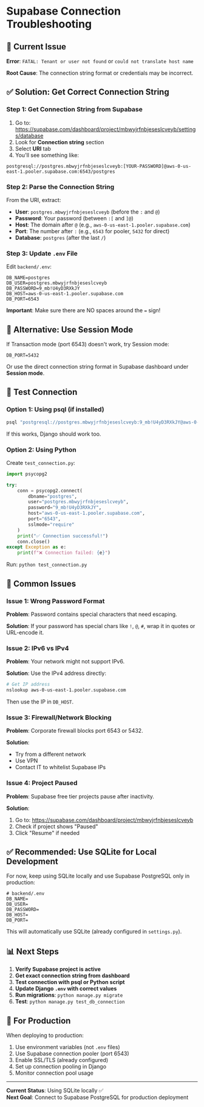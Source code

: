 # Supabase Connection Troubleshooting

## 🔴 Current Issue

**Error**: `FATAL: Tenant or user not found` or `could not translate host name`

**Root Cause**: The connection string format or credentials may be incorrect.

## ✅ Solution: Get Correct Connection String

### Step 1: Get Connection String from Supabase

1. Go to: https://supabase.com/dashboard/project/mbwyjrfnbjeseslcveyb/settings/database
2. Look for **Connection string** section
3. Select **URI** tab
4. You'll see something like:

```
postgresql://postgres.mbwyjrfnbjeseslcveyb:[YOUR-PASSWORD]@aws-0-us-east-1.pooler.supabase.com:6543/postgres
```

### Step 2: Parse the Connection String

From the URI, extract:
- **User**: `postgres.mbwyjrfnbjeseslcveyb` (before the `:` and `@`)
- **Password**: Your password (between `:[` and `]@`)
- **Host**: The domain after `@` (e.g., `aws-0-us-east-1.pooler.supabase.com`)
- **Port**: The number after `:` (e.g., `6543` for pooler, `5432` for direct)
- **Database**: `postgres` (after the last `/`)

### Step 3: Update `.env` File

Edit `backend/.env`:

```env
DB_NAME=postgres
DB_USER=postgres.mbwyjrfnbjeseslcveyb
DB_PASSWORD=9_mb!U4yD3RXkJY
DB_HOST=aws-0-us-east-1.pooler.supabase.com
DB_PORT=6543
```

**Important**: Make sure there are NO spaces around the `=` sign!

## 🔧 Alternative: Use Session Mode

If Transaction mode (port 6543) doesn't work, try Session mode:

```env
DB_PORT=5432
```

Or use the direct connection string format in Supabase dashboard under **Session mode**.

## 🧪 Test Connection

### Option 1: Using psql (if installed)

```bash
psql "postgresql://postgres.mbwyjrfnbjeseslcveyb:9_mb!U4yD3RXkJY@aws-0-us-east-1.pooler.supabase.com:6543/postgres"
```

If this works, Django should work too.

### Option 2: Using Python

Create `test_connection.py`:

```python
import psycopg2

try:
    conn = psycopg2.connect(
        dbname="postgres",
        user="postgres.mbwyjrfnbjeseslcveyb",
        password="9_mb!U4yD3RXkJY",
        host="aws-0-us-east-1.pooler.supabase.com",
        port="6543",
        sslmode="require"
    )
    print("✅ Connection successful!")
    conn.close()
except Exception as e:
    print(f"❌ Connection failed: {e}")
```

Run: `python test_connection.py`

## 🚨 Common Issues

### Issue 1: Wrong Password Format

**Problem**: Password contains special characters that need escaping.

**Solution**: If your password has special chars like `!`, `@`, `#`, wrap it in quotes or URL-encode it.

### Issue 2: IPv6 vs IPv4

**Problem**: Your network might not support IPv6.

**Solution**: Use the IPv4 address directly:

```bash
# Get IP address
nslookup aws-0-us-east-1.pooler.supabase.com
```

Then use the IP in `DB_HOST`.

### Issue 3: Firewall/Network Blocking

**Problem**: Corporate firewall blocks port 6543 or 5432.

**Solution**: 
- Try from a different network
- Use VPN
- Contact IT to whitelist Supabase IPs

### Issue 4: Project Paused

**Problem**: Supabase free tier projects pause after inactivity.

**Solution**: 
1. Go to: https://supabase.com/dashboard/project/mbwyjrfnbjeseslcveyb
2. Check if project shows "Paused"
3. Click "Resume" if needed

## ✅ Recommended: Use SQLite for Local Development

For now, keep using SQLite locally and use Supabase PostgreSQL only in production:

```env
# backend/.env
DB_NAME=
DB_USER=
DB_PASSWORD=
DB_HOST=
DB_PORT=
```

This will automatically use SQLite (already configured in `settings.py`).

## 📊 Next Steps

1. **Verify Supabase project is active**
2. **Get exact connection string from dashboard**
3. **Test connection with psql or Python script**
4. **Update Django `.env` with correct values**
5. **Run migrations**: `python manage.py migrate`
6. **Test**: `python manage.py test_db_connection`

## 🎯 For Production

When deploying to production:
1. Use environment variables (not `.env` files)
2. Use Supabase connection pooler (port 6543)
3. Enable SSL/TLS (already configured)
4. Set up connection pooling in Django
5. Monitor connection pool usage

---

**Current Status**: Using SQLite locally ✅  
**Next Goal**: Connect to Supabase PostgreSQL for production deployment

